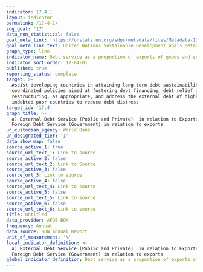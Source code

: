 ```yaml
---
indicator: 17.4.1
layout: indicator
permalink: /17-4-1/
sdg_goal: '17'
data_non_statistical: false
goal_meta_link: 'https://unstats.un.org/sdgs/metadata/files/Metadata-17-04-01.pdf'
goal_meta_link_text: United Nations Sustainable Development Goals Metadata (pdf 468kB)
graph_type: line
indicator_name: Debt service as a proportion of exports of goods and services
indicator_sort_order: 17-04-01
published: true
reporting_status: complete
target: >-
  Assist developing countries in attaining long-term debt sustainability through
  coordinated policies aimed at fostering debt financing, debt relief and debt
  restructuring, as appropriate, and address the external debt of highly
  indebted poor countries to reduce debt distress
target_id: '17.4'
graph_title: >-
  a) External Debt Service (Public and Private)  in relation to Exports ; b)
  Foreign Debt Service (Government) in relation to exports 
un_custodian_agency: World Bank
un_designated_tier: '1'
data_show_map: false
source_active_1: true
source_url_text_1: Link to source
source_active_2: false
source_url_text_2: Link to Source
source_active_3: false
source_url_3: Link to source
source_active_4: false
source_url_text_4: Link to source
source_active_5: false
source_url_text_5: Link to source
source_active_6: false
source_url_text_6: Link to source
title: Untitled
data_provider: AFDB BON
frequency: Annual
data_source: BON Annual Report
unit_of_measurement: '%'
local_indicator_definition: >-
  a) External Debt Service (Public and Private)  in relation to Exports ; b)
  Foreign Debt Service (Government) in relation to exports 
global_indicator_definition: Debt service as a proportion of exports of goods and services
---
```

